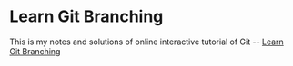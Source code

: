 # Learn Git Branching

This is my notes and solutions of online interactive tutorial of Git -- [Learn Git Branching](https://learngitbranching.js.org/?NODEMO)